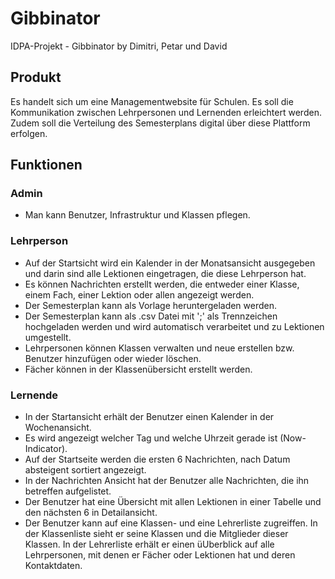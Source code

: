 # Gibbinator
IDPA-Projekt - Gibbinator by Dimitri, Petar und David

## Produkt
Es handelt sich um eine Managementwebsite für Schulen. Es soll die Kommunikation zwischen Lehrpersonen und Lernenden erleichtert werden. Zudem soll die Verteilung des Semesterplans digital über diese Plattform erfolgen.

## Funktionen
### Admin
* Man kann Benutzer, Infrastruktur und Klassen pflegen.
### Lehrperson
* Auf der Startsicht wird ein Kalender in der Monatsansicht ausgegeben und darin sind alle Lektionen eingetragen, die diese Lehrperson hat.
* Es können Nachrichten erstellt werden, die entweder einer Klasse, einem Fach, einer Lektion oder allen angezeigt werden.
* Der Semesterplan kann als Vorlage heruntergeladen werden.
* Der Semesterplan kann als .csv Datei mit ';' als Trennzeichen hochgeladen werden und wird automatisch verarbeitet und zu Lektionen umgestellt.
* Lehrpersonen können Klassen verwalten und neue erstellen bzw. Benutzer hinzufügen oder wieder löschen.
* Fächer können in der Klassenübersicht erstellt werden.
### Lernende
* In der Startansicht erhält der Benutzer einen Kalender in der Wochenansicht.
* Es wird angezeigt welcher Tag und welche Uhrzeit gerade ist (Now-Indicator).
* Auf der Startseite werden die ersten 6 Nachrichten, nach Datum absteigent sortiert angezeigt.
* In der Nachrichten Ansicht hat der Benutzer alle Nachrichten, die ihn betreffen aufgelistet.
* Der Benutzer hat eine Übersicht mit allen Lektionen in einer Tabelle und den nächsten 6 in Detailansicht.
* Der Benutzer kann auf eine Klassen- und eine Lehrerliste zugreiffen. In der Klassenliste sieht er seine Klassen und die Mitglieder dieser Klassen. In der Lehrerliste erhält er einen üUberblick auf alle Lehrpersonen, mit denen er Fächer oder Lektionen hat und deren Kontaktdaten.
